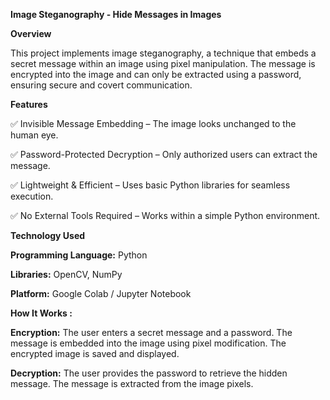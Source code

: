 **Image Steganography - Hide Messages in Images**


**Overview**

This project implements image steganography, a technique that embeds a secret message within an image using pixel manipulation. The message is encrypted into the image and can only be extracted using a password, ensuring secure and covert communication.

**Features**

✅ Invisible Message Embedding – The image looks unchanged to the human eye.

✅ Password-Protected Decryption – Only authorized users can extract the message.

✅ Lightweight & Efficient – Uses basic Python libraries for seamless execution.

✅ No External Tools Required – Works within a simple Python environment.

**Technology Used**

**Programming Language:** Python

**Libraries:** OpenCV, NumPy

**Platform:** Google Colab / Jupyter Notebook

**How It Works :** 

**Encryption:**
The user enters a secret message and a password.
The message is embedded into the image using pixel modification.
The encrypted image is saved and displayed.

**Decryption:**
The user provides the password to retrieve the hidden message.
The message is extracted from the image pixels.
